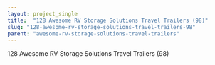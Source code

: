 ```yaml
---
layout: project_single
title:  "128 Awesome RV Storage Solutions Travel Trailers (98)"
slug: "128-awesome-rv-storage-solutions-travel-trailers-98"
parent: "awesome-rv-storage-solutions-travel-trailers"
---
```

128 Awesome RV Storage Solutions Travel Trailers (98)